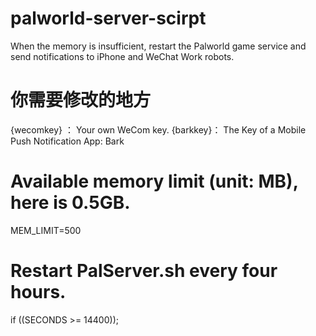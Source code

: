 # palworld-server-scirpt
When the memory is insufficient, restart the Palworld game service and send notifications to iPhone and WeChat Work robots.

# 你需要修改的地方
{wecomkey} ： Your own WeCom key.
{barkkey}：  The Key of a Mobile Push Notification App: Bark

# Available memory limit (unit: MB), here is 0.5GB.
MEM_LIMIT=500

# Restart PalServer.sh every four hours.
if ((SECONDS >= 14400));

